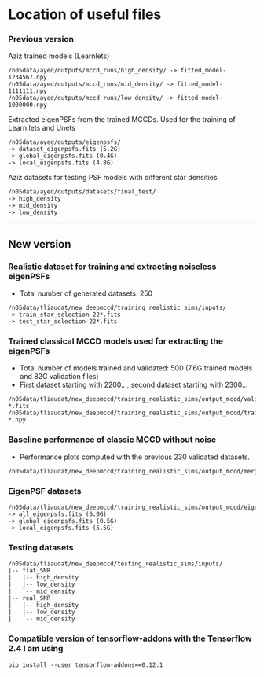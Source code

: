 
# Location of useful files

### Previous version

Aziz trained models (Learnlets)
``` candide
/n05data/ayed/outputs/mccd_runs/high_density/ -> fitted_model-1234567.npy
/n05data/ayed/outputs/mccd_runs/mid_density/ -> fitted_model-1111111.npy
/n05data/ayed/outputs/mccd_runs/low_density/ -> fitted_model-1000000.npy
```

Extracted eigenPSFs from the trained MCCDs. Used for the training of Learn lets and Unets
``` candide
/n05data/ayed/outputs/eigenpsfs/
-> dataset_eigenpsfs.fits (5.2G)
-> global_eigenpsfs.fits (0.4G)
-> local_eigenpsfs.fits (4.8G)
```


Aziz datasets for testing PSF models with different star densities
``` candide
/n05data/ayed/outputs/datasets/final_test/
-> high_density
-> mid_density
-> low_density
```



***

## New version

### Realistic dataset for training and extracting noiseless eigenPSFs
- Total number of generated datasets: 250
``` candide
/n05data/tliaudat/new_deepmccd/training_realistic_sims/inputs/
-> train_star_selection-22*.fits
-> test_star_selection-22*.fits
```

### Trained classical MCCD models used for extracting the eigenPSFs
- Total number of models trained and validated: 500 (7.6G trained models and 82G validation files)
- First dataset starting with 2200..., second dataset starting with 2300...
``` candide
/n05data/tliaudat/new_deepmccd/training_realistic_sims/output_mccd/validation_files/validation_psf-*.fits
/n05data/tliaudat/new_deepmccd/training_realistic_sims/output_mccd/trained_models/fitted_model-*.npy
```

### Baseline performance of classic MCCD without noise
- Performance plots computed with the previous 230 validated datasets.
``` candide
/n05data/tliaudat/new_deepmccd/training_realistic_sims/output_mccd/merge_plot/
```

### EigenPSF datasets
``` candide
/n05data/tliaudat/new_deepmccd/training_realistic_sims/output_mccd/eigenPSF_datasets/
-> all_eigenpsfs.fits (6.0G)
-> global_eigenpsfs.fits (0.5G)
-> local_eigenpsfs.fits (5.5G)
```

### Testing datasets
``` candide
/n05data/tliaudat/new_deepmccd/testing_realistic_sims/inputs/
|-- flat_SNR
|   |-- high_density
|   |-- low_density
|   `-- mid_density
|-- real_SNR
|   |-- high_density
|   |-- low_density
|   `-- mid_density
```

### Compatible version of tensorflow-addons with the Tensorflow 2.4 I am using
```
pip install --user tensorflow-addons==0.12.1
```
